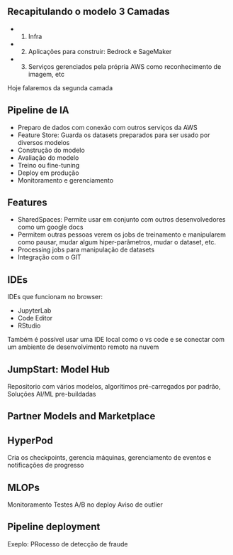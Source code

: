 ## Recapitulando o modelo 3 Camadas
- 1. Infra
- 2. Aplicações para construir: Bedrock e SageMaker
- 3. Serviços gerenciados pela própria AWS como reconhecimento de imagem, etc

Hoje falaremos da segunda camada

## Pipeline de IA
- Preparo de dados com conexão com outros serviços da AWS
- Feature Store: Guarda os datasets preparados para ser usado por diversos modelos 
- Construção do modelo
- Avaliação do modelo
- Treino ou fine-tuning
- Deploy em produção
- Monitoramento e gerenciamento

## Features
-  SharedSpaces: Permite usar em conjunto com outros desenvolvedores como um google docs
- Permitem outras pessoas verem os jobs de treinamento e manipularem como pausar, mudar algum hiper-parâmetros, mudar o dataset, etc.
- Processing jobs para manipulação de datasets
- Integração com o GIT


## IDEs
IDEs que funcionam no browser:
- JupyterLab
- Code Editor
- RStudio

Também é possível usar uma IDE local como o vs code e se conectar com um ambiente de desenvolvimento remoto na nuvem


## JumpStart: Model Hub
Repositorio com vários modelos, algorítimos pré-carregados por padrão, Soluções AI/ML pre-buildadas


## Partner Models and Marketplace

## HyperPod
Cria os checkpoints, gerencia máquinas, gerenciamento de eventos e notificações de progresso

## MLOPs
Monitoramento 
Testes A/B no deploy 
Aviso de outlier

## Pipeline deployment
Exeplo: PRocesso de detecção de fraude